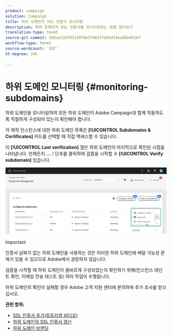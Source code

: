 ```yaml
---
product: campaign
solution: Campaign
title: 하위 도메인의 SSL 인증서 모니터링
description: 하위 도메인의 SSL 인증서를 모니터링하는 방법 알아보기
translation-type: tm+mt
source-git-commit: 168ae32d7931497bb37d63f7dd1d14eadbb4b1bf
workflow-type: tm+mt
source-wordcount: '157'
ht-degree: 24%

---
```



# 하위 도메인 모니터링 {#monitoring-subdomains}

하위 도메인을 모니터링하여 모든 하위 도메인이 Adobe Campaign과 함께 작동하도록 적절하게 구성되어 있는지 확인해야 합니다.

각 제작 인스턴스에 대한 하위 도메인 목록은 **[!UICONTROL Subdomains & Certificates]** 카드를 선택할 때 직접 액세스할 수 있습니다.

이 **[!UICONTROL Last verification]** 열은 하위 도메인이 마지막으로 확인된 시점을 나타냅니다. 언제든지 **...** / 단추를 클릭하여 검증을 시작할 수 **[!UICONTROL Verify subdomain]** 있습니다.

![](assets/subdomain_verification.png)

>[!IMPORTANT]
>
>인증서 날짜가 없는 하위 도메인을 사용하는 것은 이러한 하위 도메인에 배달 가능성 문제가 있을 수 있으므로 Adobe에서 권장하지 않습니다.

검증을 시작할 때 하위 도메인이 올바르게 구성되었는지 확인하기 위해(인스턴스 테넌트 확인, 이메일 전송 테스트 등) 여러 작업이 수행됩니다.

하위 도메인의 확인이 실패할 경우 Adobe 고객 지원 센터에 문의하여 추가 조사를 받으십시오.

**관련 항목:**

* [SSL 인증서 추가(튜토리얼 비디오)](https://docs.adobe.com/content/help/en/campaign-learn/campaign-standard-tutorials/administrating/control-panel/adding-ssl-certificates.html)
* [하위 도메인의 SSL 인증서 갱신](../../subdomains-certificates/using/renewing-subdomain-certificate.md)
* [하위 도메인 브랜딩](../../subdomains-certificates/using/subdomains-branding.md)
